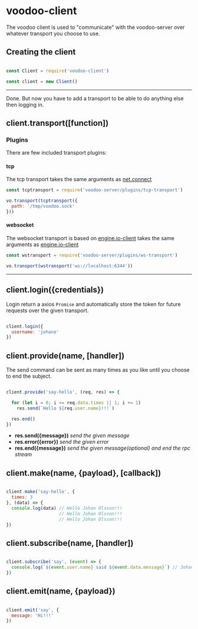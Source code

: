 
# voodoo-client

The voodoo client is used to "communicate" with the voodoo-server over whatever transport you choose to use.

## Creating the client
```javascript

const Client = require('voodoo-client')

const client = new Client()
```

<hr>

Done. But now you have to add a transport to be able to do anything else then logging in.

## client.transport([function])
### Plugins

There are few included transport plugins:
#### tcp

The tcp transport takes the same arguments as [net.connect](https://nodejs.org/api/net.html#net_net_connect_options_connectlistener)

```javascript
const tcptransport = require('voodoo-server/plugins/tcp-transport')

vo.transport(tcptransport({
  path: '/tmp/voodoo.sock'
}))
```

#### websocket

The websocket transport is based on [engine.io-client](https://github.com/socketio/engine.io-client) takes the same arguments as [engine.io-client](https://github.com/socketio/engine.io-client)

```javascript
const wstransport = require('voodoo-server/plugins/ws-transport')

vo.transport(wstransport('ws://localhost:6344'))
```

<hr>

## client.login({credentials})

Login return a axios `Promise` and automatically store the token for future requests over the given transport.

```javascript

client.login({
  username: 'johano'
})

```

## client.provide(name, [handler])

The send command can be sent as many times as you like until you choose to end the subject.

```javascript

client.provide('say-hello', (req, res) => {

  for (let i = 0; i <= req.data.times || 1; i += 1)
    res.send(`Hello ${req.user.name}!!!`)

  res.end()
})

```

* **res.send({message})** _send the given message_
* **res.error({error})** _send the given error_
* **res.end({message})** _send the given message(optional) and end the rpc stream_

## client.make(name, {payload}, [callback])
```javascript

client.make('say-hello', {
  times: 3
}, (data) => {
  console.log(data) // Hello Johan Olsson!!!
                    // Hello Johan Olsson!!!
                    // Hello Johan Olsson!!!
})

```

## client.subscribe(name, [handler])
```javascript

client.subscribe('say', (event) => {
  console.log(`${event.user.name} said ${event.data.message}`) // Johan Olsson said Hi!!!
})

```

## client.emit(name, {payload})
```javascript

client.emit('say', {
  message: 'Hi!!!'
})

```
